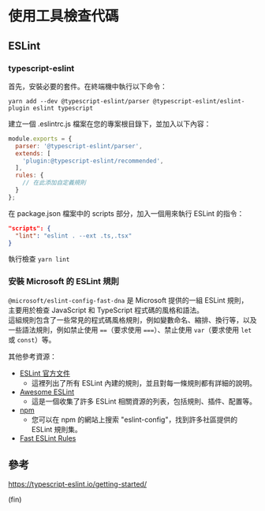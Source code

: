 # 使用工具檢查代碼

## ESLint

### typescript-eslint

首先，安裝必要的套件。在終端機中執行以下命令：

```shell
yarn add --dev @typescript-eslint/parser @typescript-eslint/eslint-plugin eslint typescript
```

建立一個 .eslintrc.js 檔案在您的專案根目錄下，並加入以下內容：

```javascript
module.exports = {
  parser: '@typescript-eslint/parser',
  extends: [
    'plugin:@typescript-eslint/recommended',
  ],
  rules: {
    // 在此添加自定義規則
  }
};
```

在 package.json 檔案中的 scripts 部分，加入一個用來執行 ESLint 的指令：

```json
"scripts": {
  "lint": "eslint . --ext .ts,.tsx"
}
```

執行檢查 `yarn lint`

### 安裝 Microsoft 的 ESLint 規則

 `@microsoft/eslint-config-fast-dna` 是 Microsoft 提供的一組 ESLint 規則，  
 主要用於檢查 JavaScript 和 TypeScript 程式碼的風格和語法。  
 這組規則包含了一些常見的程式碼風格規則，例如變數命名、縮排、換行等，以及一些語法規則，例如禁止使用 `==`（要求使用 `===`）、禁止使用 `var`（要求使用 `let` 或 `const`）等。

其他參考資源：

- [ESLint 官方文件](https://eslint.org/docs/rules/)
  - 這裡列出了所有 ESLint 內建的規則，並且對每一條規則都有詳細的說明。
- [Awesome ESLint](https://github.com/dustinspecker/awesome-eslint)
  - 這是一個收集了許多 ESLint 相關資源的列表，包括規則、插件、配置等。
- [npm](https://www.npmjs.com/)
  - 您可以在 npm 的網站上搜索 "eslint-config"，找到許多社區提供的 ESLint 規則集。
- [Fast ESLint Rules](https://github.com/microsoft/fast/blob/master/packages/utilities/fast-eslint-rules/.eslintrc.js)

## 參考

<https://typescript-eslint.io/getting-started/>

(fin)
